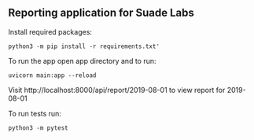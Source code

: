 ## Reporting application for Suade Labs

Install required packages:

```shell
python3 -m pip install -r requirements.txt'
```

To run the app open app directory and to run:

```shell
uvicorn main:app --reload
```

Visit http://localhost:8000/api/report/2019-08-01 to view report for 2019-08-01

To run tests run:

```shell
python3 -m pytest
```
